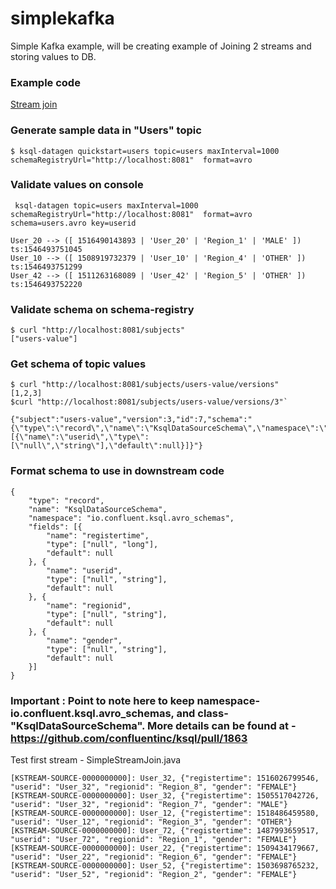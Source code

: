 # simplekafka
Simple Kafka example, will be creating example of Joining 2 streams and storing values to DB.

### Example code 
[Stream join](src/main/java/com/example/models)

### Generate sample data in "Users" topic
`$ ksql-datagen quickstart=users topic=users maxInterval=1000 schemaRegistryUrl="http://localhost:8081"  format=avro`

### Validate values on console
` ksql-datagen topic=users maxInterval=1000 schemaRegistryUrl="http://localhost:8081"  format=avro schema=users.avro key=userid`
```
User_20 --> ([ 1516490143893 | 'User_20' | 'Region_1' | 'MALE' ]) ts:1546493751045
User_10 --> ([ 1508919732379 | 'User_10' | 'Region_4' | 'OTHER' ]) ts:1546493751299
User_42 --> ([ 1511263168089 | 'User_42' | 'Region_5' | 'OTHER' ]) ts:1546493752220
```

### Validate schema on schema-registry
    $ curl "http://localhost:8081/subjects"
    ["users-value"]


### Get schema of topic values
    $ curl "http://localhost:8081/subjects/users-value/versions"
    [1,2,3]
    $curl "http://localhost:8081/subjects/users-value/versions/3"`

    {"subject":"users-value","version":3,"id":7,"schema":"{\"type\":\"record\",\"name\":\"KsqlDataSourceSchema\",\"namespace\":\"io.confluent.ksql.avro_schemas\",\"fields\":[{\"name\":\"userid\",\"type\":[\"null\",\"string\"],\"default\":null}]}"}


### Format schema to use in downstream code
```
{
	"type": "record",
	"name": "KsqlDataSourceSchema",
	"namespace": "io.confluent.ksql.avro_schemas",
	"fields": [{
		"name": "registertime",
		"type": ["null", "long"],
		"default": null
	}, {
		"name": "userid",
		"type": ["null", "string"],
		"default": null
	}, {
		"name": "regionid",
		"type": ["null", "string"],
		"default": null
	}, {
		"name": "gender",
		"type": ["null", "string"],
		"default": null
	}]
}
```

### Important : Point to note here to keep namespace-io.confluent.ksql.avro_schemas, and class-"KsqlDataSourceSchema". More details can be found at - https://github.com/confluentinc/ksql/pull/1863

Test first stream - SimpleStreamJoin.java
```
[KSTREAM-SOURCE-0000000000]: User_32, {"registertime": 1516026799546, "userid": "User_32", "regionid": "Region_8", "gender": "FEMALE"}
[KSTREAM-SOURCE-0000000000]: User_32, {"registertime": 1505517042726, "userid": "User_32", "regionid": "Region_7", "gender": "MALE"}
[KSTREAM-SOURCE-0000000000]: User_12, {"registertime": 1518486459580, "userid": "User_12", "regionid": "Region_3", "gender": "OTHER"}
[KSTREAM-SOURCE-0000000000]: User_72, {"registertime": 1487993659517, "userid": "User_72", "regionid": "Region_1", "gender": "FEMALE"}
[KSTREAM-SOURCE-0000000000]: User_22, {"registertime": 1509434179667, "userid": "User_22", "regionid": "Region_6", "gender": "FEMALE"}
[KSTREAM-SOURCE-0000000000]: User_52, {"registertime": 1503698765232, "userid": "User_52", "regionid": "Region_2", "gender": "FEMALE"}
```
